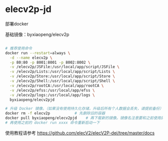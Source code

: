 # elecv2p-jd

部署docker

基础镜像：byxiaopeng/elecv2p

``` sh

# 推荐使用命令
docker run --restart=always \
  -d --name elecv2p \
  -p 80:80 -p 8001:8001 -p 8002:8002 \
  -v /elecv2p/JSFile:/usr/local/app/script/JSFile \
  -v /elecv2p/Lists:/usr/local/app/script/Lists \
  -v /elecv2p/Store:/usr/local/app/script/Store \
  -v /elecv2p/Shell:/usr/local/app/script/Shell \
  -v /elecv2p/rootCA:/usr/local/app/rootCA \
  -v /elecv2p/efss:/usr/local/app/efss \
  -v /elecv2p/logs:/usr/local/app/logs \
  byxiaopeng/elecv2pjd

# 升级 Docker 镜像。（如果没有使用持久化存储，升级后所有个人数据会丢失，请提前备份）
docker rm -f elecv2p           # 先删除旧的容器
docker pull byxiaopeng/elecv2pjd    # 再下载新的镜像。镜像名注意要和之前使用的相对应
# 再使用之前的 docker run xxxx 命令重新启动一下
```
使用教程请参考
https://github.com/elecV2/elecV2P-dei/tree/master/docs
